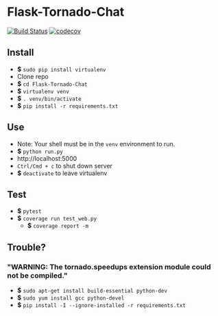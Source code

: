 Flask-Tornado-Chat
==================

[![Build Status](https://travis-ci.org/JosephViolago/Flask-Tornado-Chat.svg?branch=master&style=shield)](https://travis-ci.org/JosephViolago/Flask-Tornado-Chat?branch=master)
[![codecov](https://codecov.io/gh/JosephViolago/Flask-Tornado-Chat/branch/master/graph/badge.svg)](https://codecov.io/gh/JosephViolago/Flask-Tornado-Chat)

## Install

* **$** `sudo pip install virtualenv`
* Clone repo
* **$** `cd Flask-Tornado-Chat`
* **$** `virtualenv venv`
* **$** `. venv/bin/activate`
* **$** `pip install -r requirements.txt`

## Use

* Note: Your shell must be in the `venv` environment to run.
* **$** `python run.py`
* http://localhost:5000
* `Ctrl/Cmd + c` to shut down server
* **$** `deactivate` to leave virtualenv

## Test

* **$** `pytest`
* **$** `coverage run test_web.py`
    * **$** `coverage report -m`

## Trouble?

### "WARNING: The tornado.speedups extension module could not be compiled."

* **$** `sudo apt-get install build-essential python-dev`
* **$** `sudo yum install gcc python-devel`
* **$** `pip install -I --ignore-installed -r requirements.txt`
